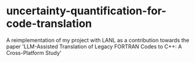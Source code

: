 # uncertainty-quantification-for-code-translation
A reimplementation of my project with LANL as a contribution towards the paper 'LLM-Assisted Translation of Legacy FORTRAN Codes to C++: A Cross-Platform Study'
